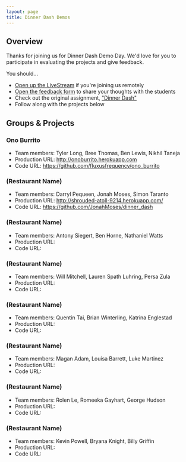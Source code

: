 ```yaml
---
layout: page
title: Dinner Dash Demos
---
```


## Overview

Thanks for joining us for Dinner Dash Demo Day. We'd love for you to participate in evaluating the projects and give feedback.

You should...

* [Open up the LiveStream](https://new.livestream.com/accounts/1384078/dinner-dash) if you're joining us remotely
* [Open the feedback form](https://docs.google.com/forms/d/1cCj0Xhe_Hca6uLDi3SVLjJtgXc2d2ggulXJ5TUUBjRM/viewform) to share your thoughts with the students
* Check out the original assignment, ["Dinner Dash"](http://tutorials.jumpstartlab.com/projects/dinner_dash.html)
* Follow along with the projects below

## Groups & Projects

### Ono Burrito

* Team members: Tyler Long, Bree Thomas, Ben Lewis, Nikhil Taneja
* Production URL: http://onoburrito.herokuapp.com
* Code URL: https://github.com/fluxusfrequency/ono_burrito

### (Restaurant Name)

* Team members: Darryl Pequeen, Jonah Moses, Simon Taranto
* Production URL: http://shrouded-atoll-9214.herokuapp.com/
* Code URL: https://github.com/JonahMoses/dinner_dash

### (Restaurant Name)

* Team members: Antony Siegert, Ben Horne, Nathaniel Watts
* Production URL: 
* Code URL:

### (Restaurant Name)

* Team members: Will Mitchell, Lauren Spath Luhring, Persa Zula
* Production URL: 
* Code URL:

### (Restaurant Name)

* Team members: Quentin Tai, Brian Winterling, Katrina Englestad
* Production URL: 
* Code URL:

### (Restaurant Name)

* Team members: Magan Adam, Louisa Barrett, Luke Martinez
* Production URL: 
* Code URL:

### (Restaurant Name)

* Team members: Rolen Le, Romeeka Gayhart, George Hudson
* Production URL: 
* Code URL:

### (Restaurant Name)

* Team members: Kevin Powell, Bryana Knight, Billy Griffin
* Production URL: 
* Code URL: 
